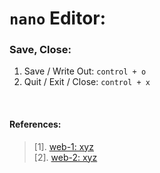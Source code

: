# `nano` Editor:

### Save, Close:
1. Save / Write Out: `control + o`
1. Quit / Exit / Close: `control + x`

&nbsp;

#### References:
> [1]. [web-1: xyz]() <br/>
> [2]. [web-2: xyz]() <br/>
